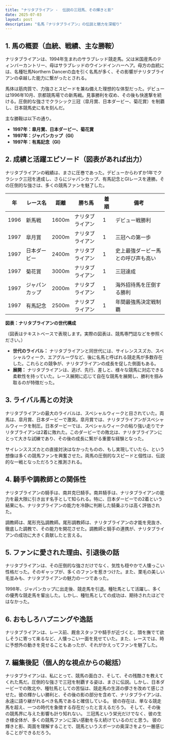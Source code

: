 ```yaml
---
title: "ナリタブライアン -  伝説の三冠馬、その輝きと影"
date: 2025-07-03
layout: post
description: "名馬『ナリタブライアン』の伝説と魅力を深堀り"
---
```


## 1. 馬の概要（血統、戦績、主な勝鞍）

ナリタブライアンは、1994年生まれのサラブレッド競走馬。父は米国産馬のティンバーカントリー、母はサラブレッドのウインドインハーヘア。母方の血統には、名種牡馬Northern Dancerの血を引く名馬が多く、その影響がナリタブライアンの卓越した能力に繋がったとされる。

馬体は筋肉質で、力強さとスピードを兼ね備えた理想的な体型だった。デビューは1996年10月、京都競馬場での新馬戦。見事勝利を収め、その後も快進撃を続ける。圧倒的な強さでクラシック三冠（皐月賞、日本ダービー、菊花賞）を制覇し、日本競馬史に名を刻んだ。

主な勝鞍は以下の通り。

* **1997年：皐月賞、日本ダービー、菊花賞**
* **1997年：ジャパンカップ（GI）**
* **1997年：有馬記念（GI）**


## 2. 成績と活躍エピソード（図表があれば出力）

ナリタブライアンの戦績は、まさに圧巻であった。デビューからわずか1年でクラシック三冠を達成し、さらにジャパンカップ、有馬記念とGIレースを連勝。その圧倒的な強さは、多くの競馬ファンを魅了した。

| 年 | レース名        | 距離 | 勝ち馬        | 着順 | 備考                                  |
|---|-----------------|-------|-----------------|-------|---------------------------------------|
| 1996 | 新馬戦          | 1600m | ナリタブライアン | 1     | デビュー戦勝利                         |
| 1997 | 皐月賞          | 2000m | ナリタブライアン | 1     | 三冠への第一歩                         |
| 1997 | 日本ダービー      | 2400m | ナリタブライアン | 1     | 史上最強ダービー馬との呼び声も高い     |
| 1997 | 菊花賞          | 3000m | ナリタブライアン | 1     | 三冠達成                               |
| 1997 | ジャパンカップ    | 2000m | ナリタブライアン | 1     | 海外招待馬を圧倒する勝利               |
| 1997 | 有馬記念        | 2500m | ナリタブライアン | 1     | 年間最強馬決定戦制覇                   |


**図表：ナリタブライアンの世代構成**

（図表はテキストベースで表現します。実際の図表は、競馬専門誌などを参照ください。）

* **世代のライバル：**  ナリタブライアンと同世代には、サイレンススズカ、スペシャルウィーク、エアグルーヴなど、後に名馬と呼ばれる競走馬が多数存在した。これらとの競争が、ナリタブライアンの成長を促した側面もある。
* **展開：** ナリタブライアンは、逃げ、先行、差しと、様々な競馬に対応できる柔軟性を持っていた。レース展開に応じて自在な競馬を展開し、勝利を掴み取るのが特徴だった。


## 3. ライバル馬との対決

ナリタブライアンの最大のライバルは、スペシャルウィークと目されていた。両馬は、皐月賞、日本ダービーで激突。皐月賞では、ナリタブライアンがスペシャルウィークを制圧。日本ダービーでは、スペシャルウィークの粘り強い走りでナリタブライアンは2着に敗れた。このダービーでの敗北は、ナリタブライアンにとって大きな試練であり、その後の成長に繋がる重要な経験となった。

サイレンススズカとの直接対決はなかったものの、もし実現していたら、という想像は多くの競馬ファンを興奮させた。両馬の圧倒的なスピードと個性は、伝説的な一戦となっただろうと推測される。


## 4. 騎手や調教師との関係性

ナリタブライアンの騎手は、南井克巳騎手。南井騎手は、ナリタブライアンの能力を最大限に引き出す名手として知られる。特に、日本ダービーでの2着という結果にも、ナリタブライアンの能力を冷静に判断した騎乗ぶりは高く評価された。

調教師は、尾形充弘調教師。尾形調教師は、ナリタブライアンの才能を見抜き、徹底した調教で、その能力を開花させた。調教師と騎手の連携が、ナリタブライアンの成功に大きく貢献したと言える。


## 5. ファンに愛された理由、引退後の話

ナリタブライアンは、その圧倒的な強さだけでなく、気性も穏やかで人懐っこい性格だった。そのギャップが、多くのファンを惹きつけた。また、栗毛の美しい毛並みも、ナリタブライアンの魅力の一つであった。

1998年、ジャパンカップに出走後、競走馬を引退。種牡馬として活躍し、多くの優秀な競走馬を輩出した。しかし、種牡馬としての成功は、期待されたほどではなかった。


## 6. おもしろハプニングや逸話

ナリタブライアンは、レース前、厩舎スタッフや騎手が近づくと、頭を撫でて欲しそうに寄って来るなど、人懐っこい一面を見せていた。また、レースでは、時に予想外の動きを見せることもあったが、それがかえってファンを魅了した。


## 7. 編集後記（個人的な視点からの総括）

ナリタブライアンは、私にとって、競馬の面白さ、そして、その残酷さを教えてくれた馬だ。圧倒的な強さで三冠を制覇する姿は、まさに伝説。しかし、日本ダービーでの敗北や、種牡馬としての苦悩は、競走馬の生涯の儚さを改めて感じさせた。彼の輝かしい勝利と、その後の影の部分を含めて、ナリタブライアンは、永遠に語り継がれるべき名馬であると確信している。  彼の存在は、単なる競走馬を超え、一つの時代を象徴する存在だったと言えるだろう。  そして、その後の競馬界に与えた影響も計り知れない。  三冠馬という栄光だけでなく、彼の生き様全体が、多くの競馬ファンに深い感動を与え続けているのだと思う。  彼の輝きと影、両面を理解することで、競馬というスポーツの奥深さをより一層感じることができるだろう。
